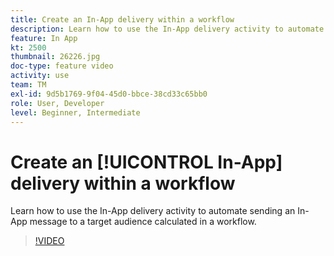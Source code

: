 ```yaml
---
title: Create an In-App delivery within a workflow
description: Learn how to use the In-App delivery activity to automate sending an In-App message to a target audience calculated in a workflow.
feature: In App
kt: 2500
thumbnail: 26226.jpg
doc-type: feature video
activity: use
team: TM
exl-id: 9d5b1769-9f04-45d0-bbce-38cd33c65bb0
role: User, Developer
level: Beginner, Intermediate
---
```

# Create an [!UICONTROL In-App] delivery within a workflow

Learn how to use the In-App delivery activity to automate sending an In-App message to a target audience calculated in a workflow.

>[!VIDEO](https://video.tv.adobe.com/v/26226?quality=12&learn=on)
